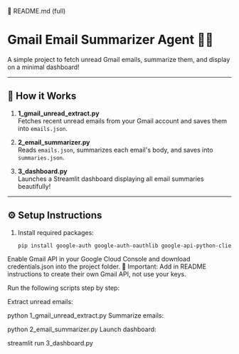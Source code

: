 📜 README.md (full)

# Gmail Email Summarizer Agent 📧🧠

A simple project to fetch unread Gmail emails, summarize them, and display on a minimal dashboard!

---

## 🚀 How it Works

1. **1_gmail_unread_extract.py**  
   Fetches recent unread emails from your Gmail account and saves them into `emails.json`.

2. **2_email_summarizer.py**  
   Reads `emails.json`, summarizes each email's body, and saves into `summaries.json`.

3. **3_dashboard.py**  
   Launches a Streamlit dashboard displaying all email summaries beautifully!

---

## ⚙️ Setup Instructions

1. Install required packages:
   ```bash
   pip install google-auth google-auth-oauthlib google-api-python-client transformers streamlit
Enable Gmail API in your Google Cloud Console and download credentials.json into the project folder.
📌 Important: Add in README instructions to create their own Gmail API, not use your keys.

Run the following scripts step by step:

Extract unread emails:

python 1_gmail_unread_extract.py
Summarize emails:

python 2_email_summarizer.py
Launch dashboard:

streamlit run 3_dashboard.py
